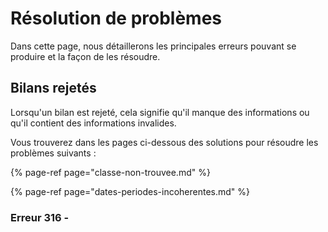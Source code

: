 # Résolution de problèmes

Dans cette page, nous détaillerons les principales erreurs pouvant se produire et la façon de les résoudre.

## Bilans rejetés

Lorsqu'un bilan est rejeté, cela signifie qu'il manque des informations ou qu'il contient des informations invalides.

Vous trouverez dans les pages ci-dessous des solutions pour résoudre les problèmes suivants :

{% page-ref page="classe-non-trouvee.md" %}

{% page-ref page="dates-periodes-incoherentes.md" %}

### Erreur 316 - 

